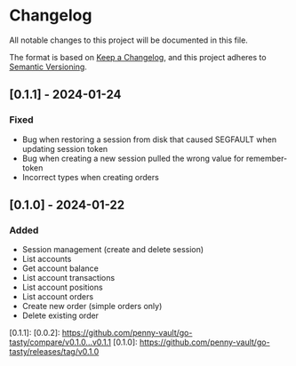 # Changelog

All notable changes to this project will be documented in this file.

The format is based on [Keep a Changelog](https://keepachangelog.com/en/1.0.0/),
and this project adheres to [Semantic Versioning](https://semver.org/spec/v2.0.0.html).

## [0.1.1] - 2024-01-24

### Fixed

- Bug when restoring a session from disk that caused SEGFAULT when updating session token
- Bug when creating a new session pulled the wrong value for remember-token
- Incorrect types when creating orders

## [0.1.0] - 2024-01-22

### Added

- Session management (create and delete session)
- List accounts
- Get account balance
- List account transactions
- List account positions
- List account orders
- Create new order (simple orders only)
- Delete existing order

[unreleased]: https://github.com/penny-vault/go-tasty/compare/v0.1.0...HEAD
[0.1.1]: [0.0.2]: https://github.com/penny-vault/go-tasty/compare/v0.1.0...v0.1.1
[0.1.0]: https://github.com/penny-vault/go-tasty/releases/tag/v0.1.0